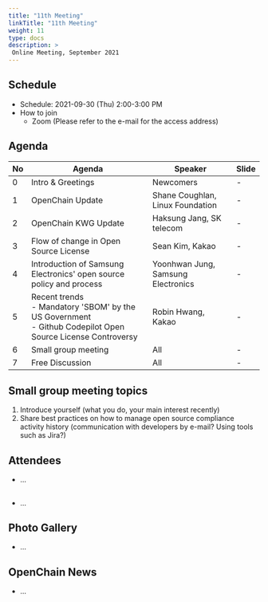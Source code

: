 ```yaml
---
title: "11th Meeting"
linkTitle: "11th Meeting"
weight: 11
type: docs
description: >
 Online Meeting, September 2021
---
```


## Schedule

* Schedule: 2021-09-30 (Thu) 2:00-3:00 PM
* How to join
   - Zoom (Please refer to the e-mail for the access address)

## Agenda
| No | Agenda | Speaker | Slide |
|----|-----------------|------|------|
| 0 | Intro & Greetings | Newcomers | - |
| 1 | OpenChain Update | Shane Coughlan, Linux Foundation | - |
| 2 | OpenChain KWG Update | Haksung Jang, SK telecom | - |
| 3 | Flow of change in Open Source License | Sean Kim, Kakao | - | 
| 4 | Introduction of Samsung Electronics' open source policy and process | Yoonhwan Jung, Samsung Electronics | - | 
| 5 | Recent trends <br> - Mandatory 'SBOM' by the US Government <br> - Github Codepilot Open Source License Controversy | Robin Hwang, Kakao | - | 
| 6 | Small group meeting | All | - |
| 7 | Free Discussion | All | - |

## Small group meeting topics
1. Introduce yourself (what you do, your main interest recently)
2. Share best practices on how to manage open source compliance activity history (communication with developers by e-mail? Using tools such as Jira?)

## Attendees
* ...

##
* ...

## Photo Gallery
* ...

## OpenChain News
* ...
